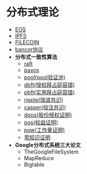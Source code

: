# 分布式理论
- [EOS](EOS/README.md)
- [IPFS](IPFS/README.md)
- [FILECOIN](FILECOIN/README.md)
- [bancor协议](bancor.md)
- **分布式一致性算法**
  - [raft](raft.md)
  - [paxos](paxos.md)
  - [pool(pool验证池)](pool.md)
  - [dbft(授权拜占庭容错)](dbft.md)
  - [pbft(实用拜占庭容错)](pbft.md)
  - [ripple(瑞波共识)](ripple.md)
  - [casper(投注共识)](casper.md)
  - [dpos(股份授权证明)](dpos.md)
  - [pos(权益证明)](pos.md)
  - [pow(工作量证明)](pow.md)
  - [零知识证明](zkp.md)
- **Google分布式系统三大论文**
    - TheGoogleFileSystem
    - MapReduce
    - Bigtable

